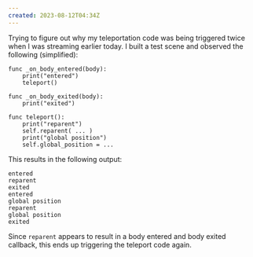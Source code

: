 ```yaml
---
created: 2023-08-12T04:34Z
---
```


Trying to figure out why my teleportation code was being triggered twice when I was streaming earlier today. I built a test scene and observed the following (simplified):

```gdscript
func _on_body_entered(body):
	print("entered")
	teleport()

func _on_body_exited(body):
	print("exited")

func teleport():
	print("reparent")
	self.reparent( ... )
	print("global position")
	self.global_position = ...
```

This results in the following output:

```
entered
reparent
exited
entered
global position
reparent
global position
exited
```

Since `reparent` appears to result in a body entered and body exited callback, this ends up triggering the teleport code again.
